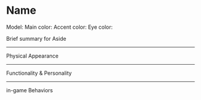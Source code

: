 # Name


Model:
Main color:
Accent color:
Eye color:

Brief summary for Aside

---
Physical Appearance

---
Functionality & Personality

---
in-game Behaviors